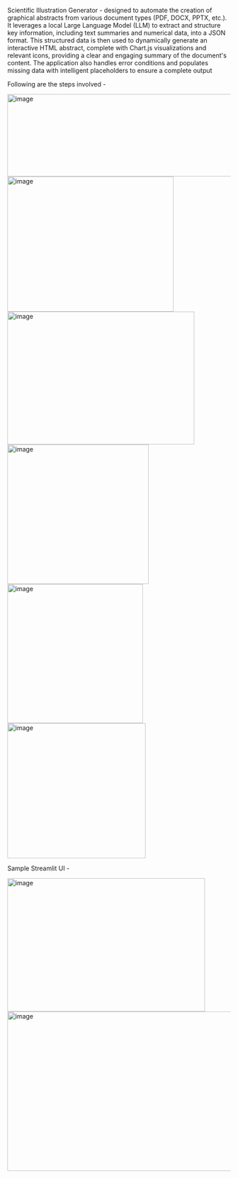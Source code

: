 Scientific Illustration Generator - designed to automate the creation of graphical abstracts from various document types (PDF, DOCX, PPTX, etc.). It leverages a local Large Language Model (LLM) to extract and structure key information, including text summaries and numerical data, into a JSON format. 
This structured data is then used to dynamically generate an interactive HTML abstract, complete with Chart.js visualizations and relevant icons, providing a clear and engaging summary of the document's content. 
The application also handles error conditions and populates missing data with intelligent placeholders to ensure a complete output

Following are the steps involved - 

<img width="3493" height="186" alt="image" src="https://github.com/user-attachments/assets/b55e90a5-1762-4c72-b255-68a0b9a402e9" />
<img width="375" height="305" alt="image" src="https://github.com/user-attachments/assets/cd893c9c-d37e-4ba6-b150-e16f5d9b3c79" />
<img width="422" height="300" alt="image" src="https://github.com/user-attachments/assets/a7d53ce3-17db-4229-8205-f9e3a1de02e7" />
<img width="319" height="315" alt="image" src="https://github.com/user-attachments/assets/690fef0d-db9b-46d2-bc4e-283c24ffd8ef" />
<img width="306" height="314" alt="image" src="https://github.com/user-attachments/assets/cff6ac09-6779-44a2-910a-97ea890f29c9" />
<img width="312" height="305" alt="image" src="https://github.com/user-attachments/assets/2e53409c-8942-440c-957c-3b10c4d3d5fc" />




Sample Streamlit UI - 


<img width="446" height="301" alt="image" src="https://github.com/user-attachments/assets/358e23ac-d8c5-4bd3-90d7-ccd9e0035f31" />


<img width="640" height="360" alt="image" src="https://github.com/user-attachments/assets/f03609ba-81af-4231-b36e-155849d98ddc" />


